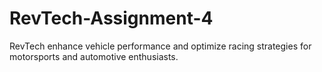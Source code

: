 # RevTech-Assignment-4
RevTech enhance vehicle performance and optimize racing strategies for motorsports and automotive enthusiasts.
